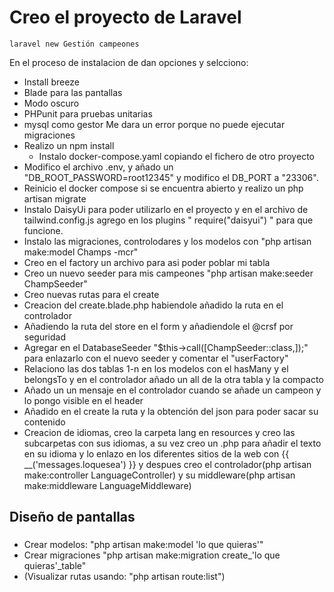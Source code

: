 # Creo el proyecto de Laravel

``laravel new Gestión campeones``

En el proceso de instalacion de dan opciones y selcciono:
* Install breeze
* Blade para las pantallas
* Modo oscuro
* PHPunit para pruebas unitarias
* mysql como gestor
Me dara un error porque no puede ejecutar migraciones
* Realizo un npm install
  * Instalo docker-compose.yaml copiando el fichero de otro proyecto 
* Modifico el archivo .env, y añado un "DB_ROOT_PASSWORD=root12345" y modifico el DB_PORT a "23306".
* Reinicio el docker compose si se encuentra abierto y realizo un php artisan migrate
* Instalo DaisyUi para poder utilizarlo en el proyecto y en el archivo de tailwind.config.js
    agrego en los plugins " require("daisyui") " para que funcione.
* Instalo las migraciones, controlodares y los modelos con "php artisan make:model Champs -mcr"
* Creo en el factory un archivo para asi poder poblar mi tabla
* Creo un nuevo seeder para mis campeones "php artisan make:seeder ChampSeeder"
* Creo nuevas rutas para el create
* Creacion del create.blade.php habiendole añadido la ruta en el controlador
* Añadiendo la ruta del store en el form y añadiendole el @crsf por seguridad
* Agregar en el DatabaseSeeder "$this->call([ChampSeeder::class,]);" para enlazarlo con el nuevo seeder y comentar el "userFactory"
* Relaciono las dos tablas 1-n en los modelos con el hasMany y el belongsTo y en el controlador añado un all de la otra tabla y la compacto
* Añado un un mensaje en el controlador cuando se añade un campeon y lo pongo visible en el header
* Añadido en el create la ruta y la obtención del json para poder sacar su contenido
* Creacion de idiomas, creo la carpeta lang en resources y creo las subcarpetas con sus idiomas, a su vez creo un .php para añadir el texto en su idioma y lo enlazo en los diferentes sitios de la web con {{ __('messages.loquesea') }} y despues creo el controlador(php artisan make:controller LanguageController)  y su middleware(php artisan make:middleware LanguageMiddleware)

## Diseño de pantallas
### 

* Crear modelos: "php artisan make:model 'lo que quieras'"
* Crear migraciones "php artisan make:migration create_'lo que quieras'_table"
* (Visualizar rutas usando: "php artisan route:list")
